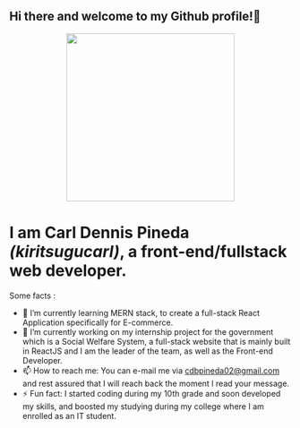 ## Hi there and welcome to my Github profile!👋

<p align="center">
<img src="https://scontent.fmnl9-4.fna.fbcdn.net/v/t39.30808-6/358535283_6677171098980945_4224910274528634259_n.jpg?_nc_cat=106&cb=99be929b-59f725be&ccb=1-7&_nc_sid=09cbfe&_nc_eui2=AeEAVnJaEUdimg1lOCka3z_yJcz4kQW26n0lzPiRBbbqfTogSyE6MQR5r_GhC7PF0flyXcuDZe66f46eaZBFrlyy&_nc_ohc=W-0qXOkpw6EAX8CRJxR&_nc_zt=23&_nc_ht=scontent.fmnl9-4.fna&oh=00_AfAO0JpmEU_4bK_gbICcQqdtLu3Ng-8gH9PHZpGPYtftWw&oe=64D55149" width="300" height="300">
</p>

# I am __Carl Dennis Pineda__ *(kiritsugucarl)*, a front-end/fullstack web developer. 

Some facts : 
- 🌱 I’m currently learning MERN stack, to create a full-stack React Application specifically for E-commerce.
- 🔭 I’m currently working on my internship project for the government which is a Social Welfare System, a full-stack website that is mainly built in ReactJS and I am the leader of the team, as well as the Front-end Developer.
-  📫 How to reach me: You can e-mail me via cdbpineda02@gmail.com and rest assured that I will reach back the moment I read your message.
-  ⚡ Fun fact: I started coding during my 10th grade and soon developed my skills, and boosted my studying during my college where I am enrolled as an IT student.

<!--
**kiritsugucarl/kiritsugucarl** is a ✨ _special_ ✨ repository because its `README.md` (this file) appears on your GitHub profile.

Here are some ideas to get you started:

- 🔭 I’m currently working on ...
- 🌱 I’m currently learning ...
- 👯 I’m looking to collaborate on ...
- 🤔 I’m looking for help with ...
- 💬 Ask me about ...
- 📫 How to reach me: ...
- 😄 Pronouns: ...
- ⚡ Fun fact: ...
-->
